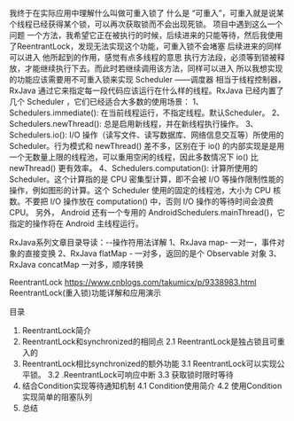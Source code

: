 我终于在实际应用中理解什么叫做可重入锁了
什么是 “可重入”，可重入就是说某个线程已经获得某个锁，可以再次获取锁而不会出现死锁。
项目中遇到这么一个问题
一个方法，我希望它正在被执行的时候，后续进来的只能等待，然后我使用了ReentrantLock，发现无法实现这个功能，可重入锁不会堵塞
后续进来的同样可以进入
他所起到的作用，感觉有点多线程的意思
执行方法段，必须等到锁被释放，才能继续执行下去。而此时若继续调用该方法，同样可以进入
所以我想实现的功能应该需要用不可重入锁来实现
Scheduler ——调度器
相当于线程控制器，RxJava 通过它来指定每一段代码应该运行在什么样的线程。RxJava 已经内置了几个 Scheduler ，它们已经适合大多数的使用场景：
1、Schedulers.immediate(): 在当前线程运行，不指定线程。默认Scheduler。
2、Schedulers.newThread(): 总是启用新线程，并在新线程执行操作。
3、Schedulers.io(): I/O 操作（读写文件、读写数据库、网络信息交互等）所使用的 Scheduler。行为模式和 newThread() 差不多，区别在于 io() 的内部实现是是用一个无数量上限的线程池，可以重用空闲的线程，因此多数情况下 io() 比 newThread() 更有效率。
4、Schedulers.computation(): 计算所使用的 Scheduler。这个计算指的是 CPU 密集型计算，即不会被 I/O 等操作限制性能的操作，例如图形的计算。这个 Scheduler 使用的固定的线程池，大小为 CPU 核数。不要把 I/O 操作放在 computation() 中，否则 I/O 操作的等待时间会浪费 CPU。
另外， Android 还有一个专用的 AndroidSchedulers.mainThread()，它指定的操作将在 Android 主线程运行。

RxJava系列文章目录导读：--操作符用法详解
1、RxJava map- 一对一，事件对象的直接变换
2、RxJava flatMap - 一对多，返回的是个 Observable 对象
3、RxJava concatMap 一对多，顺序转换


ReentrantLock
https://www.cnblogs.com/takumicx/p/9338983.html
ReentrantLock(重入锁)功能详解和应用演示

目录
1. ReentrantLock简介
2. ReentrantLock和synchronized的相同点
2.1 ReentrantLock是独占锁且可重入的
3. ReentrantLock相比synchronized的额外功能
3.1 ReentrantLock可以实现公平锁。
3.2 .ReentrantLock可响应中断
3.3 获取锁时限时等待
4. 结合Condition实现等待通知机制
4.1 Condition使用简介
4.2 使用Condition实现简单的阻塞队列
5. 总结